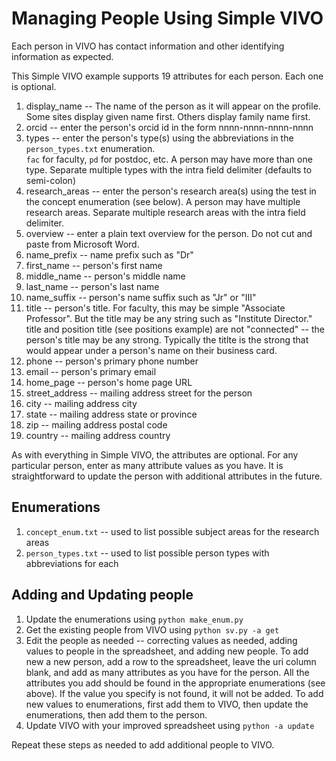# Managing People Using Simple VIVO

Each person in VIVO has contact information and other identifying information as expected.

This Simple VIVO example supports 19 attributes for each person.  Each one is optional.

1. display_name -- The name of the person as it will appear on the profile.  Some sites display given name first.
Others display family name first.
1. orcid -- enter the person's orcid id in the form nnnn-nnnn-nnnn-nnnn
1. types -- enter the person's type(s) using the abbreviations in the `person_types.txt` enumeration.  
`fac` for faculty, `pd` for postdoc, etc.  A person may have more than one type.  Separate multiple types with the 
intra field delimiter (defaults to semi-colon)
1. research_areas -- enter the person's research area(s) using the test in the concept enumeration (see below).  A 
person may have multiple research areas.  Separate multiple research areas with the intra field delimiter.
1. overview -- enter a plain text overview for the person.  Do not cut and paste from Microsoft Word.
1. name_prefix -- name prefix such as "Dr"
1. first_name -- person's first name
1. middle_name -- person's middle name
1. last_name  -- person's last name
1. name_suffix -- person's name suffix such as "Jr" or "III"
1. title -- person's title.  For faculty, this may be simple "Associate Professor".  But the title may be any string
such as "Institute Director."  title and position title (see positions example) are not "connected" -- the person's
title may be any strong.  Typically the titlte is the strong that would appear under a person's name on their business
card.
1. phone -- person's primary phone number
1. email -- person's primary email
1. home_page -- person's home page URL
1. street_address -- mailing address street for the person
1. city -- mailing address city
1. state -- mailing address state or province
1. zip -- mailing address postal code
1. country -- mailing address country

As with everything in Simple VIVO, the attributes are optional.  For any particular person,
enter as many attribute values as you have.  It is straightforward to update the person
with additional attributes in the future.

## Enumerations

1. `concept_enum.txt` -- used to list possible subject areas for the research areas
1. `person_types.txt` -- used to list possible person types with abbreviations for each

## Adding and Updating people

1. Update the enumerations using `python make_enum.py`
1. Get the existing people from VIVO using `python sv.py -a get`
1. Edit the people as needed -- correcting values as needed, adding values to people in the spreadsheet, 
and adding new people.  To add new a new person, add a row to the
spreadsheet, leave the uri column blank, and add as many attributes as you have for the person.
All the attributes you add should be found in the appropriate enumerations (see above).  If the value
you specify is not found, it will not be added.  To add new values to enumerations, first add them to VIVO, 
then update the enumerations, then add them to the person.
1. Update VIVO with your improved spreadsheet using `python -a update`

Repeat these steps as needed to add additional people to VIVO.